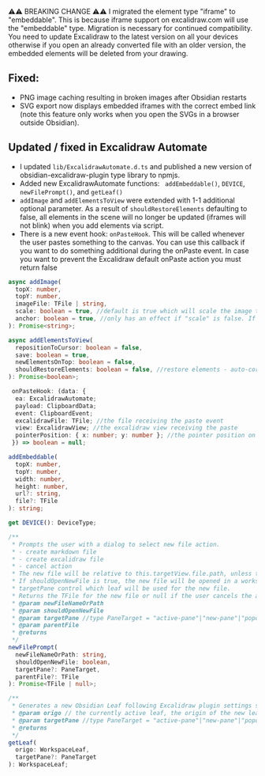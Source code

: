 ⚠️⚠️ BREAKING CHANGE ⚠️⚠️ 
I migrated the element type "iframe" to "embeddable". This is because iframe support on excalidraw.com will use the "embeddable" type. Migration is necessary for continued compatibility. You need to update Excalidraw to the latest version on all your devices otherwise if you open an already converted file with an older version, the embedded elements will be deleted from your drawing.

## Fixed:
- PNG image caching resulting in broken images after Obsidian restarts
- SVG export now displays embedded iframes with the correct embed link (note this feature only works when you open the SVGs in a browser outside Obsidian).

## Updated / fixed in Excalidraw Automate
- I updated `lib/ExcalidrawAutomate.d.ts` and published a new version of obsidian-excalidraw-plugin type library to npmjs.
- Added new ExcalidrawAutomate functions: ` addEmbeddable()`, `DEVICE`, `newFilePrompt()`, and `getLeaf()`
- `addImage` and `addElementsToView` were extended with 1-1 additional optional parameter. As a result of `shouldRestoreElements` defaulting to false, all elements in the scene will no longer be updated (iframes will not blink) when you add elements via script.
- There is a new event hook: `onPasteHook`. This will be called whenever the user pastes something to the canvas. You can use this callback if you want to do something additional during the onPaste event. In case you want to prevent the Excalidraw default onPaste action you must return false

```typescript
async addImage(
  topX: number,
  topY: number,
  imageFile: TFile | string,
  scale: boolean = true, //default is true which will scale the image to MAX_IMAGE_SIZE, false will insert image at 100% of its size
  anchor: boolean = true, //only has an effect if "scale" is false. If "anchor" is true the image path will include |100%, if false the image will be inserted at 100%, but if resized by the user it won't pop back to 100% the next time Excalidraw is opened.
): Promise<string>;

async addElementsToView(
  repositionToCursor: boolean = false,
  save: boolean = true,
  newElementsOnTop: boolean = false,
  shouldRestoreElements: boolean = false, //restore elements - auto-corrects broken, incomplete or old elements included in the update
): Promise<boolean>;

 onPasteHook: (data: {
  ea: ExcalidrawAutomate;
  payload: ClipboardData;
  event: ClipboardEvent;
  excalidrawFile: TFile; //the file receiving the paste event
  view: ExcalidrawView; //the excalidraw view receiving the paste
  pointerPosition: { x: number; y: number }; //the pointer position on canvas
 }) => boolean = null;

addEmbeddable(
  topX: number,
  topY: number,
  width: number,
  height: number,
  url?: string,
  file?: TFile
): string;

get DEVICE(): DeviceType;

/**
 * Prompts the user with a dialog to select new file action.
 * - create markdown file
 * - create excalidraw file
 * - cancel action
 * The new file will be relative to this.targetView.file.path, unless the parent file is provided.
 * If shouldOpenNewFile is true, the new file will be opened in a workspace leaf.
 * targetPane control which leaf will be used for the new file.
 * Returns the TFile for the new file or null if the user cancels the action.
 * @param newFileNameOrPath
 * @param shouldOpenNewFile
 * @param targetPane //type PaneTarget = "active-pane"|"new-pane"|"popout-window"|"new-tab"|"md-properties";
 * @param parentFile
 * @returns
 */
newFilePrompt(
  newFileNameOrPath: string,
  shouldOpenNewFile: boolean,
  targetPane?: PaneTarget,
  parentFile?: TFile
): Promise<TFile | null>;

/**
 * Generates a new Obsidian Leaf following Excalidraw plugin settings such as open in Main Workspace or not, open in adjacent pane if available, etc.
 * @param origo // the currently active leaf, the origin of the new leaf
 * @param targetPane //type PaneTarget = "active-pane"|"new-pane"|"popout-window"|"new-tab"|"md-properties";
 * @returns
 */
getLeaf(
  origo: WorkspaceLeaf,
  targetPane?: PaneTarget
): WorkspaceLeaf;
```